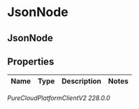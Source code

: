 # JsonNode

## JsonNode

## Properties

|Name | Type | Description | Notes|
|------------ | ------------- | ------------- | -------------|



_PureCloudPlatformClientV2 228.0.0_
